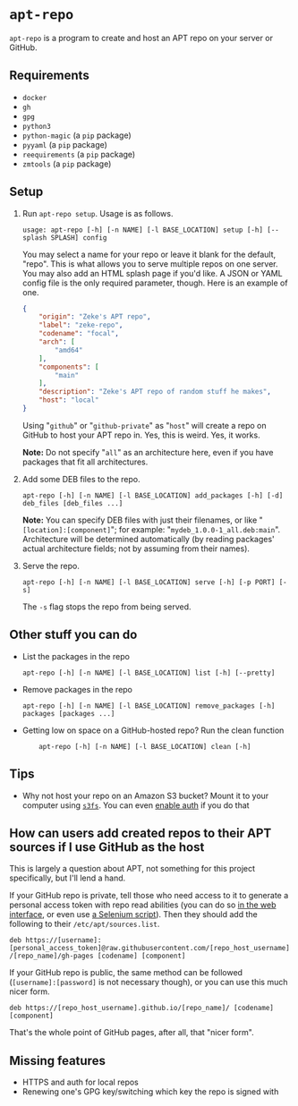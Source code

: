 # `apt-repo`

`apt-repo` is a program to create and host an APT repo on your server or GitHub.

## Requirements

- `docker`
- `gh`
- `gpg`
- `python3`
- `python-magic` (a `pip` package)
- `pyyaml` (a `pip` package)
- `reequirements` (a `pip` package)
- `zmtools` (a `pip` package)

## Setup

1. Run `apt-repo setup`. Usage is as follows.

    ```text
    usage: apt-repo [-h] [-n NAME] [-l BASE_LOCATION] setup [-h] [--splash SPLASH] config
    ```

    You may select a name for your repo or leave it blank for the default, "repo". This is what allows you to serve multiple repos on one server. You may also add an HTML splash page if you'd like. A JSON or YAML config file is the only required parameter, though. Here is an example of one.

    ```json
    {
        "origin": "Zeke's APT repo",
        "label": "zeke-repo",
        "codename": "focal",
        "arch": [
            "amd64"
        ],
        "components": [
            "main"
        ],
        "description": "Zeke's APT repo of random stuff he makes",
        "host": "local"
    }
    ```

    Using "`github`" or "`github-private`" as "`host`" will create a repo on GitHub to host your APT repo in. Yes, this is weird. Yes, it works.

    **Note:** Do not specify "`all`" as an architecture here, even if you have packages that fit all architectures.

2. Add some DEB files to the repo.

    ```text
    apt-repo [-h] [-n NAME] [-l BASE_LOCATION] add_packages [-h] [-d] deb_files [deb_files ...]
    ```

    **Note:** You can specify DEB files with just their filenames, or like "`[location]:[component]`"; for example: "`mydeb_1.0.0-1_all.deb:main`". Architecture will be determined automatically (by reading packages' actual architecture fields; not by assuming from their names).

3. Serve the repo.

    ```text
    apt-repo [-h] [-n NAME] [-l BASE_LOCATION] serve [-h] [-p PORT] [-s]
    ```

    The `-s` flag stops the repo from being served.

## Other stuff you can do

- List the packages in the repo

    ```text
    apt-repo [-h] [-n NAME] [-l BASE_LOCATION] list [-h] [--pretty]
    ```

- Remove packages in the repo

    ```text
    apt-repo [-h] [-n NAME] [-l BASE_LOCATION] remove_packages [-h] packages [packages ...]
    ```

- Getting low on space on a GitHub-hosted repo? Run the clean function

    ```text
        apt-repo [-h] [-n NAME] [-l BASE_LOCATION] clean [-h]
    ```

## Tips

- Why not host your repo on an Amazon S3 bucket? Mount it to your computer using [`s3fs`](http://manpages.ubuntu.com/manpages/xenial/man1/s3fs.1.html). You can even [enable auth](https://stackoverflow.com/questions/3091084/does-amazon-s3-support-http-request-with-basic-authentication) if you do that

## How can users add created repos to their APT sources if I use GitHub as the host

This is largely a question about APT, not something for this project specifically, but I'll lend a hand.

If your GitHub repo is private, tell those who need access to it to generate a personal access token with repo read abilities (you can do so [in the web interface](https://github.com/settings/tokens/new), or even use [a Selenium script](https://gist.github.com/zmarffy/11eee870c73d6a25d49bacc06b24a8ab)). Then they should add the following to their `/etc/apt/sources.list`.

`deb https://[username]:[personal_access_token]@raw.githubusercontent.com/[repo_host_username]/[repo_name]/gh-pages [codename] [component]`

If your GitHub repo is public, the same method can be followed (`[username]:[password]` is not necessary though), or you can use this much nicer form.

`deb https://[repo_host_username].github.io/[repo_name]/ [codename] [component]`

That's the whole point of GitHub pages, after all, that "nicer form".

## Missing features

- HTTPS and auth for local repos
- Renewing one's GPG key/switching which key the repo is signed with
